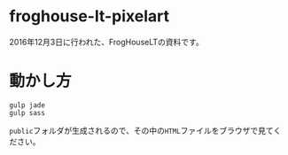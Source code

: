 # froghouse-lt-pixelart
2016年12月3日に行われた、FrogHouseLTの資料です。

# 動かし方
```
gulp jade
gulp sass
```

`public`フォルダが生成されるので、その中の`HTML`ファイルをブラウザで見てください。
